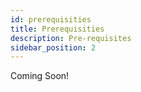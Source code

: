 ```yaml
---
id: prerequisities
title: Prerequisities
description: Pre-requisites
sidebar_position: 2
---
```


Coming Soon!

